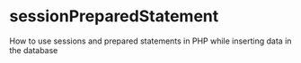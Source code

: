 # sessionPreparedStatement
How to use sessions and prepared statements in PHP while inserting data in the database
